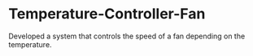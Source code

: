 # Temperature-Controller-Fan
Developed a system that controls the speed of a fan depending on the temperature.

